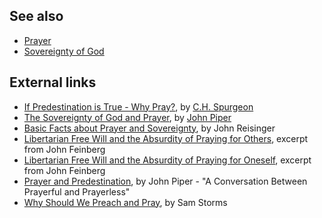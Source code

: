 
## See also

-   [Prayer](Prayer "Prayer")
-   [Sovereignty of God](Sovereignty_of_God "Sovereignty of God")

## External links

-   [If Predestination is True - Why Pray?](http://www.scribd.com/doc/12821206/If-Predestination-is-True),
    by [C.H. Spurgeon](C.H._Spurgeon "C.H. Spurgeon")
-   [The Sovereignty of God and Prayer](http://www.desiringgod.org/ResourceLibrary/Articles/ByDate/1976/1475_The_Sovereignty_of_God_and_Prayer/),
    by [John Piper](John_Piper "John Piper")
-   [Basic Facts about Prayer and Sovereignty](http://www.solochristo.com/theology/Salvation/sogip/reisopr2.htm),
    by John Reisinger
-   [Libertarian Free Will and the Absurdity of Praying for Others](http://theologica.blogspot.com/2005/06/libertarian-free-will-and-absurdity-of_24.html),
    excerpt from John Feinberg
-   [Libertarian Free Will and the Absurdity of Praying for Oneself](http://theologica.blogspot.com/2005/06/libertarian-free-will-and-absurdity-of.html),
    excerpt from John Feinberg
-   [Prayer and Predestination](http://www.desiringgod.org/ResourceLibrary/Articles/ByDate/1996/1505_Prayer_and_Predestination/),
    by John Piper - "A Conversation Between Prayerful and Prayerless"
-   [Why Should We Preach and Pray](http://www.enjoyinggodministries.com/article/why-preach-and-pray/),
    by Sam Storms



